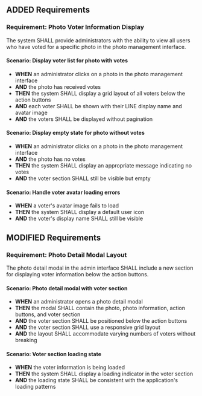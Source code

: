 ## ADDED Requirements

### Requirement: Photo Voter Information Display
The system SHALL provide administrators with the ability to view all users who have voted for a specific photo in the photo management interface.

#### Scenario: Display voter list for photo with votes
- **WHEN** an administrator clicks on a photo in the photo management interface
- **AND** the photo has received votes
- **THEN** the system SHALL display a grid layout of all voters below the action buttons
- **AND** each voter SHALL be shown with their LINE display name and avatar image
- **AND** the voters SHALL be displayed without pagination

#### Scenario: Display empty state for photo without votes
- **WHEN** an administrator clicks on a photo in the photo management interface
- **AND** the photo has no votes
- **THEN** the system SHALL display an appropriate message indicating no votes
- **AND** the voter section SHALL still be visible but empty

#### Scenario: Handle voter avatar loading errors
- **WHEN** a voter's avatar image fails to load
- **THEN** the system SHALL display a default user icon
- **AND** the voter's display name SHALL still be visible

## MODIFIED Requirements

### Requirement: Photo Detail Modal Layout
The photo detail modal in the admin interface SHALL include a new section for displaying voter information below the action buttons.

#### Scenario: Photo detail modal with voter section
- **WHEN** an administrator opens a photo detail modal
- **THEN** the modal SHALL contain the photo, photo information, action buttons, and voter section
- **AND** the voter section SHALL be positioned below the action buttons
- **AND** the voter section SHALL use a responsive grid layout
- **AND** the layout SHALL accommodate varying numbers of voters without breaking

#### Scenario: Voter section loading state
- **WHEN** the voter information is being loaded
- **THEN** the system SHALL display a loading indicator in the voter section
- **AND** the loading state SHALL be consistent with the application's loading patterns